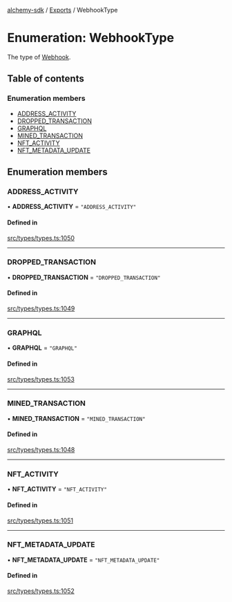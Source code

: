 [alchemy-sdk](../README.md) / [Exports](../modules.md) / WebhookType

# Enumeration: WebhookType

The type of [Webhook](../interfaces/Webhook.md).

## Table of contents

### Enumeration members

- [ADDRESS\_ACTIVITY](WebhookType.md#address_activity)
- [DROPPED\_TRANSACTION](WebhookType.md#dropped_transaction)
- [GRAPHQL](WebhookType.md#graphql)
- [MINED\_TRANSACTION](WebhookType.md#mined_transaction)
- [NFT\_ACTIVITY](WebhookType.md#nft_activity)
- [NFT\_METADATA\_UPDATE](WebhookType.md#nft_metadata_update)

## Enumeration members

### ADDRESS\_ACTIVITY

• **ADDRESS\_ACTIVITY** = `"ADDRESS_ACTIVITY"`

#### Defined in

[src/types/types.ts:1050](https://github.com/alchemyplatform/alchemy-sdk-js/blob/8c9409f/src/types/types.ts#L1050)

___

### DROPPED\_TRANSACTION

• **DROPPED\_TRANSACTION** = `"DROPPED_TRANSACTION"`

#### Defined in

[src/types/types.ts:1049](https://github.com/alchemyplatform/alchemy-sdk-js/blob/8c9409f/src/types/types.ts#L1049)

___

### GRAPHQL

• **GRAPHQL** = `"GRAPHQL"`

#### Defined in

[src/types/types.ts:1053](https://github.com/alchemyplatform/alchemy-sdk-js/blob/8c9409f/src/types/types.ts#L1053)

___

### MINED\_TRANSACTION

• **MINED\_TRANSACTION** = `"MINED_TRANSACTION"`

#### Defined in

[src/types/types.ts:1048](https://github.com/alchemyplatform/alchemy-sdk-js/blob/8c9409f/src/types/types.ts#L1048)

___

### NFT\_ACTIVITY

• **NFT\_ACTIVITY** = `"NFT_ACTIVITY"`

#### Defined in

[src/types/types.ts:1051](https://github.com/alchemyplatform/alchemy-sdk-js/blob/8c9409f/src/types/types.ts#L1051)

___

### NFT\_METADATA\_UPDATE

• **NFT\_METADATA\_UPDATE** = `"NFT_METADATA_UPDATE"`

#### Defined in

[src/types/types.ts:1052](https://github.com/alchemyplatform/alchemy-sdk-js/blob/8c9409f/src/types/types.ts#L1052)
